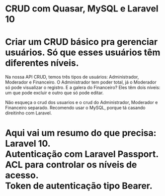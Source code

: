 # CRUD com Quasar, MySQL e Laravel 10

<h1>Criar um CRUD básico pra gerenciar usuários. Só que esses usuários têm diferentes níveis.</h1>

<p>Na nossa API CRUD, temos três tipos de usuários: Administrador, Moderador e Financeiro. O Administrador tem poder total, já o Moderador só pode
visualizar o registro. E a galera do Financeiro? Eles têm dois níveis: um que pode excluir e outro que só pode editar.</p>

<p>Não esqueça o crud dos usuarios e o crud do Administrador, Moderador e Financeiro separado.
Recomendo usar o MySQL, porque tá casando direitinho com Laravel.</p>

<h1>Aqui vai um resumo do que precisa: <br />
Laravel 10. <br />
Autenticação com Laravel Passport. <br />
ACL para controlar os níveis de acesso. <br />
Token de autenticação tipo Bearer.
</h1>
